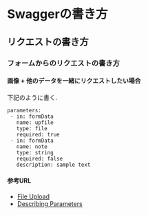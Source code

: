 # Swaggerの書き方

## リクエストの書き方
### フォームからのリクエストの書き方
#### 画像 + 他のデータを一緒にリクエストしたい場合
下記のように書く.

```
parameters: 
 - in: formData
   name: upfile
   type: file
   required: true
 - in: formData
   name: note
   type: string
   required: false
   description: sample text
```


#### 参考URL 
- [File Upload](https://swagger.io/docs/specification/2-0/file-upload/)
- [Describing Parameters](https://swagger.io/docs/specification/2-0/describing-parameters/)
